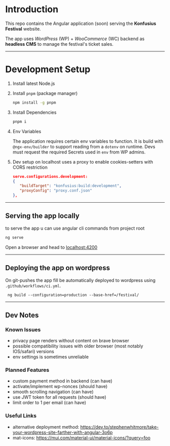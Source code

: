 # Introduction

This repo contains the Angular application (soon) serving the **Konfusius Festival** website.

The app uses _WordPress_ (WP) + _WooCommerce_ (WC) backend as **headless CMS** to manage the festival's ticket sales.

---

# Development Setup

1. Install latest Node.js
2. Install `pnpm` (package manager)

   ```bash
   npm install -g pnpm
   ```

3. Install Dependencies

   ```bash
   pnpm i
   ```

4. Env Variables

   The application requires certain env variables to function. It is build with `@ngx-env/builder` to support reading from a `dotenv` on runtime.
   Devs must request the required Secrets used in `env` from WP admins.

5. Dev setup on localhost uses a proxy to enable cookies-setters with CORS restriction

   ```json
   serve.configurations.development:
   {
      "buildTarget": "konfusius:build:development",
      "proxyConfig": "proxy.conf.json"
   },
   ```

---

## Serving the app locally

to serve the app u can use angular cli commands from project root

```bash
ng serve
```

Open a browser and head to [localhost:4200](http://localhost:4200/)

---

## Deploying the app on wordpress

On git-pushes the app fill be automatically deployed to wordpress using `.github/workflows/ci.yml`.

```
 ng build --configuration=production --base-href=/festival/
```

---

## Dev Notes

### Known Issues

- privacy page renders without content on brave browser
- possible compatibility issues with older browser (most notably IOS/safari) versions
- env settings is sometimes unreliable

### Planned Features

- custom payment method in backend (can have)
- activate/implement wp-nonces (should have)
- smooth scrolling navigation (can have)
- use JWT token for all requests (should have)
- limit order to 1 per email (can have)

### Useful Links

- alternative deployment method: https://dev.to/stephenwhitmore/take-your-wordpress-site-farther-with-angular-3o6p
- mat-icons: https://mui.com/material-ui/material-icons/?query=foo
